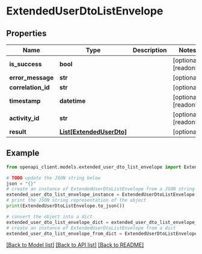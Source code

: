 # ExtendedUserDtoListEnvelope


## Properties

Name | Type | Description | Notes
------------ | ------------- | ------------- | -------------
**is_success** | **bool** |  | [optional] [readonly] 
**error_message** | **str** |  | [optional] 
**correlation_id** | **str** |  | [optional] 
**timestamp** | **datetime** |  | [optional] [readonly] 
**activity_id** | **str** |  | [optional] [readonly] 
**result** | [**List[ExtendedUserDto]**](ExtendedUserDto.md) |  | [optional] 

## Example

```python
from openapi_client.models.extended_user_dto_list_envelope import ExtendedUserDtoListEnvelope

# TODO update the JSON string below
json = "{}"
# create an instance of ExtendedUserDtoListEnvelope from a JSON string
extended_user_dto_list_envelope_instance = ExtendedUserDtoListEnvelope.from_json(json)
# print the JSON string representation of the object
print(ExtendedUserDtoListEnvelope.to_json())

# convert the object into a dict
extended_user_dto_list_envelope_dict = extended_user_dto_list_envelope_instance.to_dict()
# create an instance of ExtendedUserDtoListEnvelope from a dict
extended_user_dto_list_envelope_from_dict = ExtendedUserDtoListEnvelope.from_dict(extended_user_dto_list_envelope_dict)
```
[[Back to Model list]](../README.md#documentation-for-models) [[Back to API list]](../README.md#documentation-for-api-endpoints) [[Back to README]](../README.md)



